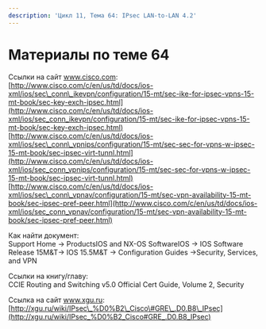 ```yaml
---
description: 'Цикл 11, Тема 64: IPsec LAN-to-LAN 4.2'
---
```


# Материалы по теме 64

Ссылки на сайт www.cisco.com:  
[http://www.cisco.com/c/en/us/td/docs/ios-xml/ios/sec\_conn\_ikevpn/configuration/15-mt/sec-ike-for-ipsec-vpns-15-mt-book/sec-key-exch-ipsec.html](http://www.cisco.com/c/en/us/td/docs/ios-xml/ios/sec_conn_ikevpn/configuration/15-mt/sec-ike-for-ipsec-vpns-15-mt-book/sec-key-exch-ipsec.html)  
[http://www.cisco.com/c/en/us/td/docs/ios-xml/ios/sec\_conn\_vpnips/configuration/15-mt/sec-sec-for-vpns-w-ipsec-15-mt-book/sec-ipsec-virt-tunnl.html](http://www.cisco.com/c/en/us/td/docs/ios-xml/ios/sec_conn_vpnips/configuration/15-mt/sec-sec-for-vpns-w-ipsec-15-mt-book/sec-ipsec-virt-tunnl.html)  
[http://www.cisco.com/c/en/us/td/docs/ios-xml/ios/sec\_conn\_vpnav/configuration/15-mt/sec-vpn-availability-15-mt-book/sec-ipsec-pref-peer.html](http://www.cisco.com/c/en/us/td/docs/ios-xml/ios/sec_conn_vpnav/configuration/15-mt/sec-vpn-availability-15-mt-book/sec-ipsec-pref-peer.html)

Как найти документ:  
Support Home → ProductsIOS and NX-OS SoftwareIOS → IOS Software Release 15M&T→ IOS 15.5M&T → Configuration Guides →Security, Services, and VPN

Ссылки на книгу/главу:  
CCIE Routing and Switching v5.0 Official Cert Guide, Volume 2, Security

Ссылка на сайт www.xgu.ru:  
[http://xgu.ru/wiki/IPsec\_%D0%B2\_Cisco\#GRE\_.D0.B8\_IPsec](http://xgu.ru/wiki/IPsec_%D0%B2_Cisco#GRE_.D0.B8_IPsec)

